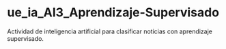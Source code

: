 # ue_ia_AI3_Aprendizaje-Supervisado

Actividad de inteligencia artificial para clasificar noticias con aprendizaje supervisado.
